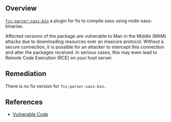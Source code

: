 ## Overview
[`fis-parser-sass-bin`](https://www.npmjs.com/package/fis-parser-sass-bin) a plugin for fis to compile sass using node-sass-binaries.

Affected versions of the package are vulnerable to Man in the Middle (MitM) attacks due to downloading resources over an insecure protocol. Without a secure connection, it is possible for an attacker to intercept this connection and alter the packages received. In serious cases, this may even lead to Remote Code Execution (RCE) on your host server.

## Remediation
There is no fix version for `fis-parser-sass-bin`.

## References
- [Vulnerable Code](https://github.com/fis-stuff/fis-parser-sass-bin/blob/master/scripts/install.js#L53)
